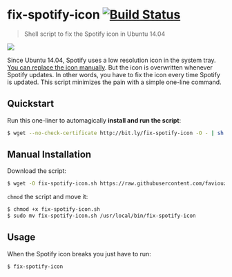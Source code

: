 # fix-spotify-icon [![Build Status](https://travis-ci.org/faviouz/fix-spotify-icon.svg?branch=master)](https://travis-ci.org/faviouz/fix-spotify-icon)

> Shell script to fix the Spotify icon in Ubuntu 14.04

![](https://raw.githubusercontent.com/faviouz/fix-spotify-icon/master/comparison.png)

Since Ubuntu 14.04, Spotify uses a low resolution icon in the system tray. [You can replace the icon manually](http://askubuntu.com/questions/449392/how-to-fix-fuzzy-spotify-icon-in-the-icon-tray). But the icon is overwritten whenever Spotify updates. In other words, you have to fix the icon every time Spotify is updated. This script minimizes the pain with a simple one-line command.

## Quickstart

Run this one-liner to automagically **install and run the script**:

```bash
$ wget --no-check-certificate http://bit.ly/fix-spotify-icon -O - | sh
```

## Manual Installation

Download the script:

```bash
$ wget -O fix-spotify-icon.sh https://raw.githubusercontent.com/faviouz/fix-spotify-icon/master/fix-spotify-icon.sh
```

`chmod` the script and move it:

```bash
$ chmod +x fix-spotify-icon.sh
$ sudo mv fix-spotify-icon.sh /usr/local/bin/fix-spotify-icon
```

## Usage

When the Spotify icon breaks you just have to run:

```bash
$ fix-spotify-icon
```

